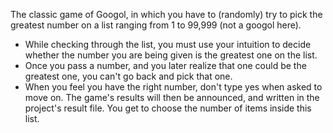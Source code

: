 The classic game of Googol, in which you have to (randomly) try to pick the greatest number on a list ranging from 1 to 99,999 (not a googol here).
- While checking through the list, you must use your intuition to decide whether the number you are being given is the greatest one on the list.
- Once you pass a number, and you later realize that one could be the greatest one, you can't go back and pick that one.
- When you feel you have the right number, don't type yes when asked to move on. The game's results will then be announced, and written in the project's result file.
You get to choose the number of items inside this list.